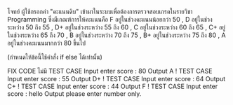 โจทย์
ผู้ใช้กรอกค่า "คะแนนดิบ" เข้ามาในระบบเพื่อต้องการตรวจสอบเกรดในรายวิชา Programming ซึ่งมีเกณฑ์การให้คะแนนคือ
F อยู่ในช่วงคะแนนน้อยกว่า 50 ,
D อยู่ในช่วงระหว่าง 50 ถึง 55 ,
D+ อยู่ในช่วงระหว่าง 55 ถึง 60 ,
C อยู่ในช่วงระหว่าง 60 ถึง 65 ,
C+ อยู่ในช่วงระหว่าง 65 ถึง 70 ,
B อยู่ในช่วงระหว่าง 70 ถึง 75 ,
B+ อยู่ในช่วงระหว่าง 75 ถึง 80 ,
A อยู่ในช่วงคะแนนมากกว่า 80 ขึ้นไป

(กำหนดให้ข้อนี้ใช้คำสั่ง if else ได้เท่านั้น)

FIX CODE
ไม่มี
TEST CASE
Input
enter score :
80
Output
A !
TEST CASE
Input
enter score :
55
Output
D+ !
TEST CASE
Input
enter score :
64
Output
C+ !
TEST CASE
Input
enter score :
44
Output
F !
TEST CASE
Input
enter score :
hello
Output
please enter number only.
